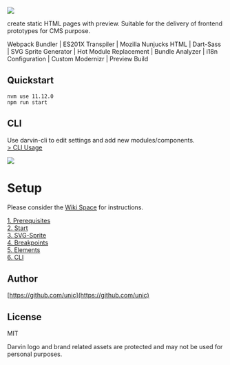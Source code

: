 ![](http://tobiasfrei.ch/github/darvin-boilerplate/darvin-MIT_(c)TobiasFrei.svg)

create static HTML pages with preview. Suitable for the delivery of frontend prototypes for CMS purpose.

Webpack Bundler | ES201X Transpiler | Mozilla Nunjucks HTML | Dart-Sass | SVG Sprite Generator | Hot Module Replacement | Bundle Analyzer | i18n Configuration | Custom Modernizr | Preview Build


## Quickstart
```
nvm use 11.12.0
npm run start
```

## CLI

Use darvin-cli to edit settings and add new modules/components.<br>
[> CLI Usage](https://github.com/tobiasfrei/darvin-boilerplate/wiki/6.-CLI)<br>

![](http://tobiasfrei.ch/github/darvin-boilerplate/darvin-cli.gif)


# Setup
Please consider the [Wiki Space](https://github.com/tobiasfrei/darvin-boilerplate/wiki) for instructions.

[1. Prerequisites](https://github.com/tobiasfrei/darvin-boilerplate/wiki/1.-Prerequisites)<br>
[2. Start](https://github.com/tobiasfrei/darvin-boilerplate/wiki/2.-Start)<br>
[3. SVG-Sprite](https://github.com/tobiasfrei/darvin-boilerplate/wiki/3.-SVG-Sprite)<br>
[4. Breakpoints](https://github.com/tobiasfrei/darvin-boilerplate/wiki/4.-Breakpoints)<br>
[5. Elements](https://github.com/tobiasfrei/darvin-boilerplate/wiki/5.-Elements)<br>
[6. CLI](https://github.com/tobiasfrei/darvin-boilerplate/wiki/6.-CLI)<br>


## Author
[https://github.com/unic](https://github.com/unic)


## License
MIT

Darvin logo and brand related assets are protected and may not be used for personal purposes.
